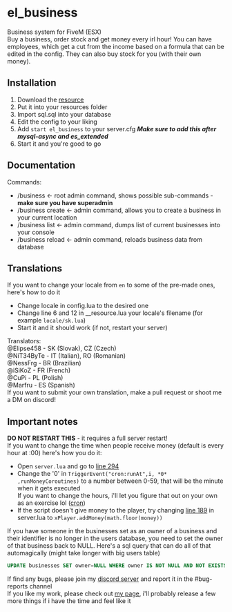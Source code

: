 # el_business
Business system for FiveM (ESX)  
Buy a business, order stock and get money every irl hour!
You can have employees, which get a cut from the income based on a formula that can be edited in the config. They can also buy stock for you (with their own money).  

## Installation
1. Download the [resource](https://github.com/Elipse458/el_business/archive/master.zip)
2. Put it into your resources folder
3. Import sql.sql into your database
4. Edit the config to your liking
5. Add `start el_business` to your server.cfg ***Make sure to add this after mysql-async and es_extended***
6. Start it and you're good to go

## Documentation
Commands:
- /business <- root admin command, shows possible sub-commands - **make sure you have superadmin**
- /business create <- admin command, allows you to create a business in your current location
- /business list <- admin command, dumps list of current businesses into your console
- /business reload <- admin command, reloads business data from database

## Translations
If you want to change your locale from `en` to some of the pre-made ones, here's how to do it
- Change locale in config.lua to the desired one
- Change line 6 and 12 in \_\_resource.lua your locale's filename (for example `locale/sk.lua`)
- Start it and it should work (if not, restart your server)  

Translators:  
@Elipse458 - SK (Slovak), CZ (Czech)  
@NiT34ByTe - IT (Italian), RO (Romanian)  
@NessFrg - BR (Brazilian)  
@iSiKoZ - FR (French)  
@CuPi - PL (Polish)  
@Marfru - ES (Spanish)  
If you want to submit your own translation, make a pull request or shoot me a DM on discord!

## Important notes
**DO NOT RESTART THIS** - it requires a full server restart!  
If you want to change the time when people receive money (default is every hour at :00) here's how you do it:  
- Open `server.lua` and go to [line 294](https://github.com/Elipse458/el_business/blob/master/server.lua#L294)
- Change the '0' in `TriggerEvent("cron:runAt",i, *0* ,runMoneyCoroutines)` to a number between 0-59, that will be the minute when it gets executed  
If you want to change the hours, i'll let you figure that out on your own as an exercise lol ([cron](https://github.com/ESX-Org/cron))
- If the script doesn't give money to the player, try changing [line 189](https://github.com/Elipse458/el_business/blob/master/server.lua#L189) in server.lua to `xPlayer.addMoney(math.floor(money))`  

If you have someone in the businesses set as an owner of a business and their identifier is no longer in the users database, you need to set the owner of that business back to NULL. Here's a sql query that can do all of that automagically (might take longer with big users table)
```sql
UPDATE businesses SET owner=NULL WHERE owner IS NOT NULL AND NOT EXISTS (SELECT 1 FROM users WHERE businesses.owner = users.identifier)
```  

If find any bugs, please join my [discord server](https://discord.gg/GbT49uH) and report it in the #bug-reports channel  
If you like my work, please check out [my page](https://elipse458.me), i'll probably release a few more things if i have the time and feel like it
